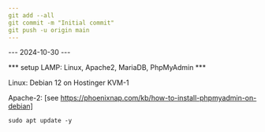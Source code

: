 ```yaml
---
git add --all
git commit -m "Initial commit"
git push -u origin main
---
```


--- 2024-10-30 ---

*** setup LAMP: Linux, Apache2, MariaDB, PhpMyAdmin ***

Linux:  Debian 12 on Hostinger KVM-1

Apache-2:       [see https://phoenixnap.com/kb/how-to-install-phpmyadmin-on-debian]

```
sudo apt update -y
```